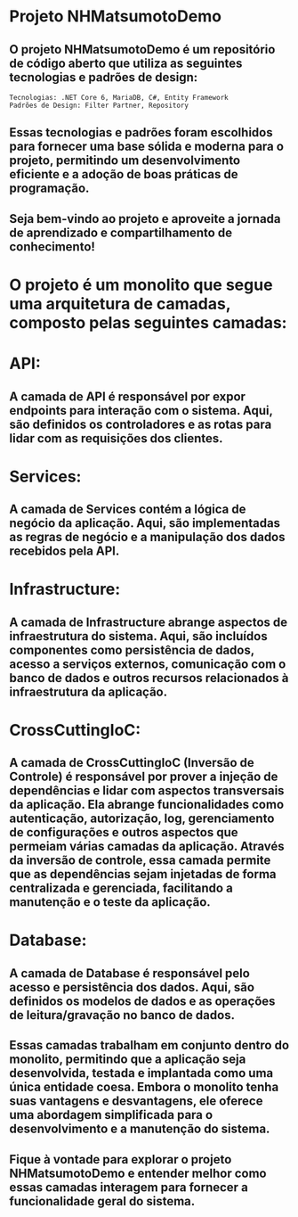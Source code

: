 # Projeto NHMatsumotoDemo

## O projeto NHMatsumotoDemo é um repositório de código aberto que utiliza as seguintes tecnologias e padrões de design:

    Tecnologias: .NET Core 6, MariaDB, C#, Entity Framework
    Padrões de Design: Filter Partner, Repository

## Essas tecnologias e padrões foram escolhidos para fornecer uma base sólida e moderna para o projeto, permitindo um desenvolvimento eficiente e a adoção de boas práticas de programação.

## Seja bem-vindo ao projeto e aproveite a jornada de aprendizado e compartilhamento de conhecimento!

# O projeto é um monolito que segue uma arquitetura de camadas, composto pelas seguintes camadas:

# API: 
 ## A camada de API é responsável por expor endpoints para interação com o sistema. Aqui, são definidos os controladores e as rotas para lidar com as requisições dos clientes.

# Services: 
 ## A camada de Services contém a lógica de negócio da aplicação. Aqui, são implementadas as regras de negócio e a manipulação dos dados recebidos pela API.

# Infrastructure: 
 ## A camada de Infrastructure abrange aspectos de infraestrutura do sistema. Aqui, são incluídos componentes como persistência de dados, acesso a serviços externos, comunicação com o banco de dados e outros recursos relacionados à infraestrutura da aplicação.

# CrossCuttingIoC: 
## A camada de CrossCuttingIoC (Inversão de Controle) é responsável por prover a injeção de dependências e lidar com aspectos transversais da aplicação. Ela abrange funcionalidades como autenticação, autorização, log, gerenciamento de configurações e outros aspectos que permeiam várias camadas da aplicação. Através da inversão de controle, essa camada permite que as dependências sejam injetadas de forma centralizada e gerenciada, facilitando a manutenção e o teste da aplicação.

# Database: 
 ## A camada de Database é responsável pelo acesso e persistência dos dados. Aqui, são definidos os modelos de dados e as operações de leitura/gravação no banco de dados.

## Essas camadas trabalham em conjunto dentro do monolito, permitindo que a aplicação seja desenvolvida, testada e implantada como uma única entidade coesa. Embora o monolito tenha suas vantagens e desvantagens, ele oferece uma abordagem simplificada para o desenvolvimento e a manutenção do sistema.

## Fique à vontade para explorar o projeto NHMatsumotoDemo e entender melhor como essas camadas interagem para fornecer a funcionalidade geral do sistema.
